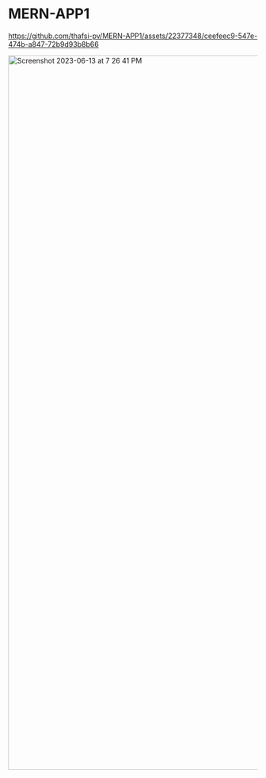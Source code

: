 # MERN-APP1

https://github.com/thafsi-pv/MERN-APP1/assets/22377348/ceefeec9-547e-474b-a847-72b9d93b8b66



<img width="1440" alt="Screenshot 2023-06-13 at 7 26 41 PM" src="https://github.com/thafsi-pv/MERN-APP1/assets/22377348/674ca301-c56e-47b8-b160-21ea6f99ccd3">
